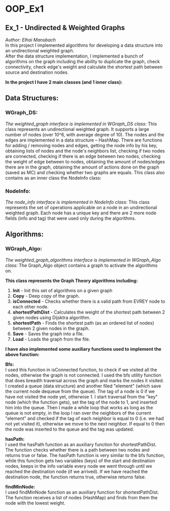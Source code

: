 # OOP_Ex1
## Ex_1 - Undirected & Weighted Graphs
*Author: Elhai Mansbach* <br/>
In this project I implemented algorithms for developing a data structure into an undirectional weighted graph. <br/>
After the data structure implementation, I implemented a bunch of algorithms on the graph including the ability to duplicate the graph, check connectivity, check edge's weight and calculate the shortest path between source and destination nodes.

**In the project I have 2 main classes (and 1 inner class):**

## Data Structures:

### WGraph_DS:<br/>
*The weighted_graph interface is implemented in WGraph_DS class:*
This class represents an undirectional weighted graph.
It supports a large number of nodes (over 10^6, with average degree of 10).
The nodes and the edges are implemented in a data structure – HashMap.
There are functions for adding / removing nodes and edges, getting the node info by his key, obtaining lists of nodes and the node's neighbors list, checking if two nodes are connected, checking if there is an edge between two nodes, checking the weight of edge between to nodes, obtaining the amount of nodes/edges there are in the graph, obtaining the amount of actions done on the graph (saved as MC) and checking whether two graphs are equals.
This class also contains as an inner class the NodeInfo class:
### NodeInfo:<br/>
*The node_info interface is implemented in NodeInfo class:*
This class represents the set of operations applicable on a node in an undirectional weighted graph.
Each node has a unique key and there are 2 more node fields (info and tag) that were used only during the algorithms.


## Algorithms:

### WGraph_Algo:<br/>
*The weighted_graph_algorithms interface is implemented in WGraph_Algo class:*
The Graph_Algo object contains a graph to activate the algorithms on.

**This class represents the Graph Theory algorithms including:**
1.	**Init** - Init this set of algorithms on a given graph
2.	**Copy** - Deep copy of the graph.
3.	**isConnected** - Checks whether there is a valid path from EVREY node to each other node.
4.	**shortestPathDist** - Calculates the weight of the shortest path between 2 given nodes using Dijsktra algorithm.
5.	**shortestPath** - Finds the shortest path (as an ordered list of nodes) between 2 given nodes in the graph.
6.	**Save** - Saves the graph into a file.
7.	**Load** - Loads the graph from the file.

**I have also implemented some auxiliary functions used to implement the above function:**

 **Bfs:**<br/>
I used this function in isConnected function, to check if we visited all the nodes, otherwise the graph is not connected.
I used the bfs utility function that does breadth traversal across the graph and marks the nodes it visited.
I created a queue (data structure) and another filed "element" (which save the current node dequeue from the queue). The tag of a node is 0 if we have not visited the node yet, otherwise 1. I start traversal from the "key" node (which the function gets), set the tag of the node to 1, and inserted him into the queue. Then I made a while loop that works as long as the queue is not empty, in the loop I ran over the neighbors of the current "element"  and checked if the tag of each neighbor is equal to 0 (i.e. we had not yet visited it), otherwise we move to the next neighbor. If equal to 0 then the node was inserted to the queue and the tag was updated.

**hasPath:**<br/>
I used the hasPath function as an auxiliary function for shortestPathDist.
The function checks whether there is a path between two nodes and returns true or false.
The hasPath function is very similar to the bfs function, while this function gets two variables (keys) of the start and destination nodes, keeps in the info variable every node we went through until we reached the destination node (if we arrived).
If we have reached the destination node, the function returns true, otherwise returns false.

**findMinNode:**<br/>
I used findMinNode function as an auxiliary function for shortestPathDist.
The function receives a list of nodes (HashMap) and finds from them the node with the lowest weight.
